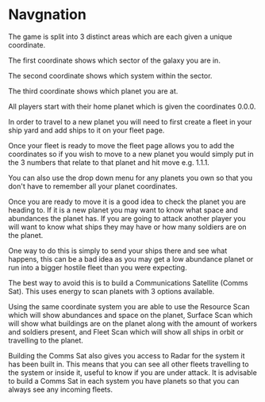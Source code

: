 # Navgnation

The game is split into 3 distinct areas which are each given a unique coordinate. 

The first coordinate shows which sector of the galaxy you are in.

The second coordinate shows which system within the sector.

The third coordinate shows which planet you are at.

All players start with their home planet which is given the coordinates 0.0.0.

In order to travel to a new planet you will need to first create a fleet in your ship yard and add ships to it on your fleet page.

Once your fleet is ready to move the fleet page allows you to add the coordinates so if you wish to move to a new planet you would simply put in the 3 numbers that relate to that planet and hit move e.g. 1.1.1.

You can also use the drop down menu for any planets you own so that you don't have to remember all your planet coordinates.

Once you are ready to move it is a good idea to check the planet you are heading to. If it is a new planet you may want to know what space and abundances the planet has. If you are going to attack another player you will want to know what ships they may have or how many soldiers are on the planet. 

One way to do this is simply to send your ships there and see what happens, this can be a bad idea as you may get a low abundance planet or run into a bigger hostile fleet than you were expecting.  

The best way to avoid this is to build a Communications Satellite (Comms Sat). This uses energy to scan planets with 3 options available.

Using the same coordinate system you are able to use the Resource Scan which will show abundances and space on the planet, Surface Scan which will show what buildings are on the planet along with the amount of workers and soldiers present, and Fleet Scan which will show all ships in orbit or travelling to the planet.

Building the Comms Sat also gives you access to Radar for the system it has been built in. This means that you can see all other fleets travelling to the system or inside it, useful to know if you are under attack. It is advisable to build a Comms Sat in each system you have planets so that you can always see any incoming fleets.
